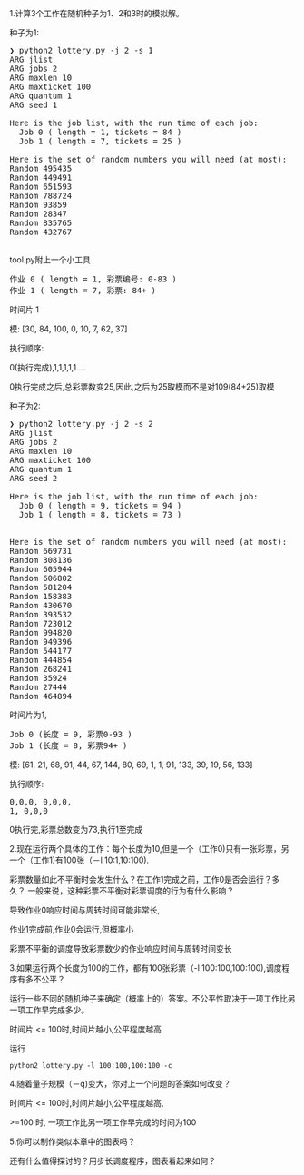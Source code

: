 1.计算3个工作在随机种子为1、2和3时的模拟解。

种子为1:
<pre>
❯ python2 lottery.py -j 2 -s 1
ARG jlist 
ARG jobs 2
ARG maxlen 10
ARG maxticket 100
ARG quantum 1
ARG seed 1

Here is the job list, with the run time of each job: 
  Job 0 ( length = 1, tickets = 84 )
  Job 1 ( length = 7, tickets = 25 )

Here is the set of random numbers you will need (at most):
Random 495435
Random 449491
Random 651593
Random 788724
Random 93859
Random 28347
Random 835765
Random 432767

</pre>

tool.py附上一个小工具
<pre>
作业 0 ( length = 1, 彩票编号: 0-83 )
作业 1 ( length = 7, 彩票: 84+ )
</pre>

时间片 1

模:
[30, 84, 100, 0, 10, 7, 62, 37]

执行顺序:

0(执行完成),1,1,1,1,1....

0执行完成之后,总彩票数变25,因此,之后为25取模而不是对109(84+25)取模


种子为2:
<pre>
❯ python2 lottery.py -j 2 -s 2
ARG jlist 
ARG jobs 2
ARG maxlen 10
ARG maxticket 100
ARG quantum 1
ARG seed 2

Here is the job list, with the run time of each job: 
  Job 0 ( length = 9, tickets = 94 )
  Job 1 ( length = 8, tickets = 73 )


Here is the set of random numbers you will need (at most):
Random 669731
Random 308136
Random 605944
Random 606802
Random 581204
Random 158383
Random 430670
Random 393532
Random 723012
Random 994820
Random 949396
Random 544177
Random 444854
Random 268241
Random 35924
Random 27444
Random 464894
</pre>

时间片为1,
<pre>
Job 0 (长度 = 9, 彩票0-93 )
Job 1 (长度 = 8, 彩票94+ )
</pre>
模:
[61, 21, 68, 91, 44, 67, 144, 80, 69, 1, 1, 91, 133, 39, 19, 56, 133]

执行顺序:
<pre>
0,0,0, 0,0,0,
1, 0,0,0
</pre>
0执行完,彩票总数变为73,执行1至完成

2.现在运行两个具体的工作：每个长度为10,但是一个（工作0)只有一张彩票，另一个（工作1)有100张（－l 10:1,10:100).

彩票数量如此不平衡时会发生什么？在工作1完成之前，工作0是否会运行？多久？
一般来说，这种彩票不平衡对彩票调度的行为有什么影响？

导致作业0响应时间与周转时间可能非常长,

作业1完成前,作业0会运行,但概率小

彩票不平衡的调度导致彩票数少的作业响应时间与周转时间变长


3.如果运行两个长度为100的工作，都有100张彩票（-l 100:100,100:100),调度程序有多不公平？

运行一些不同的随机种子来确定（概率上的）答案。不公平性取决于一项工作比另一项工作早完成多少。

时间片 <= 100时,时间片越小,公平程度越高

运行
```shell script
python2 lottery.py -l 100:100,100:100 -c
```

4.随着量子规模（－q)变大，你对上一个问题的答案如何改变？

时间片 <= 100时,时间片越小,公平程度越高,

\>=100 时, 一项工作比另一项工作早完成的时间为100

5.你可以制作类似本章中的图表吗？

还有什么值得探讨的？用步长调度程序，图表看起来如何？
